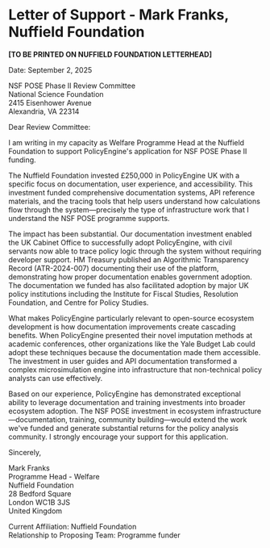 # Letter of Support - Mark Franks, Nuffield Foundation

**[TO BE PRINTED ON NUFFIELD FOUNDATION LETTERHEAD]**

Date: September 2, 2025

NSF POSE Phase II Review Committee  
National Science Foundation  
2415 Eisenhower Avenue  
Alexandria, VA 22314

Dear Review Committee:

I am writing in my capacity as Welfare Programme Head at the Nuffield Foundation to support PolicyEngine's application for NSF POSE Phase II funding.

The Nuffield Foundation invested £250,000 in PolicyEngine UK with a specific focus on documentation, user experience, and accessibility. This investment funded comprehensive documentation systems, API reference materials, and the tracing tools that help users understand how calculations flow through the system—precisely the type of infrastructure work that I understand the NSF POSE programme supports.

The impact has been substantial. Our documentation investment enabled the UK Cabinet Office to successfully adopt PolicyEngine, with civil servants now able to trace policy logic through the system without requiring developer support. HM Treasury published an Algorithmic Transparency Record (ATR-2024-007) documenting their use of the platform, demonstrating how proper documentation enables government adoption. The documentation we funded has also facilitated adoption by major UK policy institutions including the Institute for Fiscal Studies, Resolution Foundation, and Centre for Policy Studies.

What makes PolicyEngine particularly relevant to open-source ecosystem development is how documentation improvements create cascading benefits. When PolicyEngine presented their novel imputation methods at academic conferences, other organizations like the Yale Budget Lab could adopt these techniques because the documentation made them accessible. The investment in user guides and API documentation transformed a complex microsimulation engine into infrastructure that non-technical policy analysts can use effectively.

Based on our experience, PolicyEngine has demonstrated exceptional ability to leverage documentation and training investments into broader ecosystem adoption. The NSF POSE investment in ecosystem infrastructure—documentation, training, community building—would extend the work we've funded and generate substantial returns for the policy analysis community. I strongly encourage your support for this application.

Sincerely,

Mark Franks  
Programme Head - Welfare  
Nuffield Foundation  
28 Bedford Square  
London WC1B 3JS  
United Kingdom

Current Affiliation: Nuffield Foundation  
Relationship to Proposing Team: Programme funder